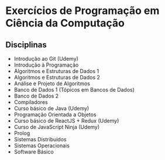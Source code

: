 # Exercícios de Programação em Ciência da Computação

## Disciplinas
- Introdução ao Git (Udemy)
- Introdução à Programação
- Algoritmos e Estruturas de Dados 1
- Algoritmos e Estruturas de Dados 2
- Análise e Projeto de Algoritmos
- Banco de Dados 1 (Tópicos em Bancos de Dados)
- Banco de Dados 2
- Compiladores
- Curso básico de Java (Udemy)
- Programação Orientada a Objetos
- Curso básico de ReactJS + Redux (Udemy)
- Curso de JavaScript Ninja (Udemy)
- Prolog
- Sistemas Distribuidos
- Sistemas Operacionais
- Software Básico
